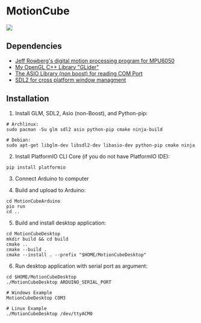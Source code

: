 # MotionCube #

![](https://raw.githubusercontent.com/swarnavaghosh04/MotionCube/main/resources/MotionCube.gif)

## Dependencies

- [Jeff Rowberg's digital motion processing program for MPU6050](https://github.com/jrowberg/i2cdevlib/tree/master/Arduino/MPU6050)
- [My OpenGL C++ Library "GLider"](https://github.com/swarnavaghosh04/GLider)
- [The ASIO Library (non boost) for reading COM Port](https://think-async.com/Asio/)
- [SDL2 for cross platform window managment](https://www.libsdl.org/)

## Installation

1. Install GLM, SDL2, Asio (non-Boost), and Python-pip:

```
# Archlinux:
sudo pacman -Su glm sdl2 asio python-pip cmake ninja-build

# Debian:
sudo apt-get libglm-dev libsdl2-dev libasio-dev python-pip cmake ninja
```

2. Install PlatformIO CLI Core (if you do not have PlatformIO IDE):

```
pip install platformio
```

3. Connect Arduino to computer

4. Build and upload to Arduino:

```
cd MotionCubeArduino
pio run
cd ..
```

5. Build and install desktop application:

```
cd MotionCubeDesktop
mkdir build && cd build
cmake ..
cmake --build .
cmake --install . --prefix "$HOME/MotionCubeDesktop"
```

6. Run desktop application with serial port as argument:

```
cd $HOME/MotionCubeDesktop
./MotionCubeDesktop ARDUINO_SERIAL_PORT

# Windows Example
MotionCubeDesktop COM3

# Linux Example
./MotionCubeDesktop /dev/ttyACM0
```
